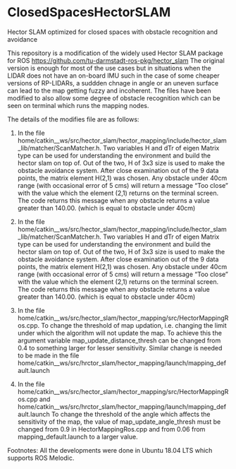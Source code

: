 # ClosedSpacesHectorSLAM
Hector SLAM optimized for closed spaces with obstacle recognition and avoidance

This repository is a modification of the widely used Hector SLAM package for ROS https://github.com/tu-darmstadt-ros-pkg/hector_slam
The original version is enough for most of the use cases but in situations when the LIDAR does not have an on-board IMU such in the case of some cheaper versions of RP-LIDARs, a suddden chnage in angle or an uneven surface can lead to the map getting fuzzy and incoherent. 
The files have been modified to also allow some degree of obstacle recognition which can be seen on terminal which runs the mapping nodes.

The details of the modifies file are as follows:

1.	In the file home/catkin__ws/src/hector_slam/hector_mapping/include/hector_slam_lib/matcher/ScanMatcher.h. Two variables H and dTr of eigen Matrix type can be used for understanding the environment and build the hector slam on top of. Out of the two, H of 3x3 size is used to make the obstacle avoidance system. After close examination out of the 9 data points, the matrix element H(2,1) was chosen. Any obstacle under 40cm range (with occasional error of 5 cms) will return a message “Too close” with the value which the element (2,1) returns on the terminal screen. The code returns this message when any obstacle returns a value greater than 140.00. (which is equal to obstacle under 40cm)

2.	In the file home/catkin__ws/src/hector_slam/hector_mapping/include/hector_slam_lib/matcher/ScanMatcher.h. Two variables H and dTr of eigen Matrix type can be used for understanding the environment and build the hector slam on top of. Out of the two, H of 3x3 size is used to make the obstacle avoidance system. After close examination out of the 9 data points, the matrix element H(2,1) was chosen. Any obstacle under 40cm range (with occasional error of 5 cms) will return a message “Too close” with the value which the element (2,1) returns on the terminal screen. The code returns this message when any obstacle returns a value greater than 140.00. (which is equal to obstacle under 40cm)

3.	In the file home/catkin__ws/src/hector_slam/hector_mapping/src/HectorMappingRos.cpp.
To change the threshold of map updation, i.e. changing the limit under which the algorithm will not update the map. To achieve this the argument variable map_update_distance_thresh can be changed from 0.4 to something larger for lesser sensitivity. Similar change is needed to be made in the file home/catkin__ws/src/hrctor_slam/hector_mapping/launch/mapping_default.launch

4.	In the file home/catkin__ws/src/hector_slam/hector_mapping/src/HectorMappingRos.cpp
and home/catkin__ws/src/hrctor_slam/hector_mapping/launch/mapping_default.launch
To change the threshold of the angle which affects the sensitivity of the map, the value of map_update_angle_thresh must be changed from 0.9 in HectorMappingRos.cpp and from 0.06 from mapping_default.launch to a larger value.

Footnotes: 
  All the developments were done in Ubuntu 18.04 LTS which supports ROS Melodic.
